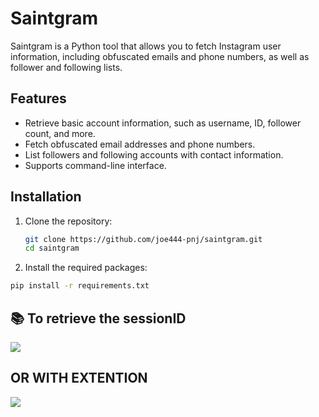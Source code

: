 # Saintgram

Saintgram is a Python tool that allows you to fetch Instagram user information, including obfuscated emails and phone numbers, as well as follower and following lists.

## Features

- Retrieve basic account information, such as username, ID, follower count, and more.
- Fetch obfuscated email addresses and phone numbers.
- List followers and following accounts with contact information.
- Supports command-line interface.

## Installation

1. Clone the repository:
   ```bash
   git clone https://github.com/joe444-pnj/saintgram.git
   cd saintgram

2. Install the required packages:
  ```bash
  pip install -r requirements.txt
   ```
## 📚 To retrieve the sessionID
![](https://files.catbox.moe/1rfi6j.png)


## OR WITH EXTENTION 
![](https://files.catbox.moe/tu3000.png)
